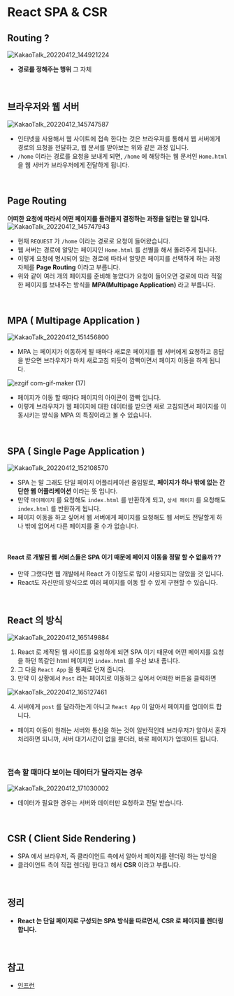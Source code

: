 # React SPA & CSR

## Routing ?
![KakaoTalk_20220412_144921224](https://user-images.githubusercontent.com/87301268/162889737-aa171115-32bf-4d1c-b4ce-da784f04358c.jpg)

- __경로를 정해주는 행위__ 그 자체

<br>

## 브라우저와 웹 서버
![KakaoTalk_20220412_145747587](https://user-images.githubusercontent.com/87301268/162890740-2d716ef4-a38d-49db-8b81-649e784e736c.jpg)

- 인터넷을 사용해서 웹 사이트에 접속 한다는 것은 브라우저를 통해서 웹 서버에게 경로의 요청을 전달하고, 웹 문서를 받아보는 위와 같은 과정 입니다.
- `/home` 이라는 경로를 요청을 보내게 되면, `/home` 에 해당하는 웹 문서인 `Home.html` 을 웹 서버가 브라우저에게 전달하게 됩니다.

<br>

## Page Routing
__어떠한 요청에 따라서 어떤 페이지를 돌려줄지 결정하는 과정을 일컫는 말 입니다.__
![KakaoTalk_20220412_145747943](https://user-images.githubusercontent.com/87301268/162890748-22a712b1-0a33-4101-b2d7-d65fe013ada2.jpg)

- 현재 `REQUEST` 가 `/home` 이라는 경로로 요청이 들어왔습니다.
- 웹 서버는 경로에 알맞는 페이지인 `Home.html` 를 선별을 해서 돌려주게 됩니다.
- 이렇게 요청에 명시되어 있는 경로에 따라서 알맞은 페이지를 선택하게 하는 과정 자체를
__Page Routing__ 이라고 부릅니다.
- 위와 같이 여러 개의 페이지를 준비해 놓았다가 요청이 들어오면 경로에 따라 적절한 페이지를 보내주는 방식을 __MPA(Multipage Application)__ 라고 부릅니다.

<br>

## MPA ( Multipage Application )
![KakaoTalk_20220412_151456800](https://user-images.githubusercontent.com/87301268/162892987-325d48e0-f7c3-4ac6-b6e5-daf256e21010.jpg)

- MPA 는 페이지가 이동하게 될 때마다 새로운 페이지를 웹 서버에게 요청하고 응답을 받으면 브라우저가 마치 새로고침 되듯이 깜빡이면서 페이지 이동을 하게 됩니다.

![ezgif com-gif-maker (17)](https://user-images.githubusercontent.com/87301268/162892640-d461bbf1-88e7-47da-b9f5-d9a2c0e57196.gif)


- 페이지가 이동 할 때마다 페이지의 아이콘이 깜빡 입니다.
- 이렇게 브라우저가 웹 페이지에 대한 데이터를 받으면 새로 고침되면서 페이지를 이동시키는 방식을 MPA 의 특징이라고 볼 수 있습니다.

<br>

## SPA ( Single Page Application )
![KakaoTalk_20220412_152108570](https://user-images.githubusercontent.com/87301268/162893774-ae26b414-0e0a-42a3-aa6c-eb39eb69720e.jpg)

- SPA 는 말 그래도 단일 페이지 어플리케이션 줄임말로, 
__페이지가 하나 밖에 없는 간단한 웹 어플리케이션__ 이라는 뜻 입니다.
- 만약 `마이페이지` 를 요청해도 `index.html` 를 반환하게 되고, 
`상세 페이지` 를 요청해도 `index.html` 를 반환하게 됩니다.
- 페이지 이동을 하고 싶어서 웹 서버에게 페이지를 요청해도 웹 서버도 전달할게 하나 밖에 없어서 다른 페이지를 줄 수가 없습니다.

<br>

#### React 로 개발된 웹 서비스들은 SPA 이기 때문에 페이지 이동을 정말 할 수 없을까 ??
- 만약 그랬다면 웹 개발에서 React 가 이정도로 많이 사용되지는 않았을 것 입니다.
- React도 자신만의 방식으로 여러 페이지를 이동 할 수 있게 구현할 수 있습니다.

<br>

## React 의 방식
![KakaoTalk_20220412_165149884](https://user-images.githubusercontent.com/87301268/162909765-75d22675-0770-47de-887e-8d75ef0096c7.jpg)

1. React 로 제작된 웹 사이트를 요청하게 되면 SPA 이기 때문에 어떤 페이지를 요청을 하던 똑같인 html 페이지인 `index.html` 를 우선 보내 줍니다.
2. 그 다음 `React App` 을 통째로 던져 줍니다.
3. 만약 이 상황에서 `Post` 라는 페이지로 이동하고 싶어서 어떠한 버튼을 클릭하면 

![KakaoTalk_20220412_165127461](https://user-images.githubusercontent.com/87301268/162909763-6ef6efe9-f637-44bc-aab4-870fdf577dba.jpg)

4. 서버에게 `post` 를 달라하는게 아니고 `React App` 이 알아서 페이지를 업데이트 합니다.
- 페이지 이동이 원래는 서버와 통신을 하는 것이 일반적인데 브라우저가 알아서 혼자 처리하면 되니까, 서버 대기시간이 없을 뿐더러, 바로 페이지가 업데이트 됩니다.

<br>

### 접속 할 때마다 보이는 데이터가 달라지는 경우
![KakaoTalk_20220412_171030002](https://user-images.githubusercontent.com/87301268/162912987-247f00b2-4c0a-49be-8239-d61413978f88.jpg)

- 데이터가 필요한 경우는 서버와 데이터만 요청하고 전달 받습니다.


<br>

## CSR ( Client Side Rendering )
- SPA 에서 브라우저, 즉 클라이언트 측에서 알아서 페이지를 렌더링 하는 방식을 
- 클라이언트 측이 직접 렌더링 한다고 해서 __CSR__ 이라고 부릅니다.

<br>

## 정리
- __React 는 단일 페이지로 구성되는 SPA 방식을 따르면서, CSR 로 페이지를 렌더링 합니다.__

<br>

## 참고
- [인프런](https://www.inflearn.com/course/%ED%95%9C%EC%9E%85-%EB%A6%AC%EC%95%A1%ED%8A%B8/dashboard)